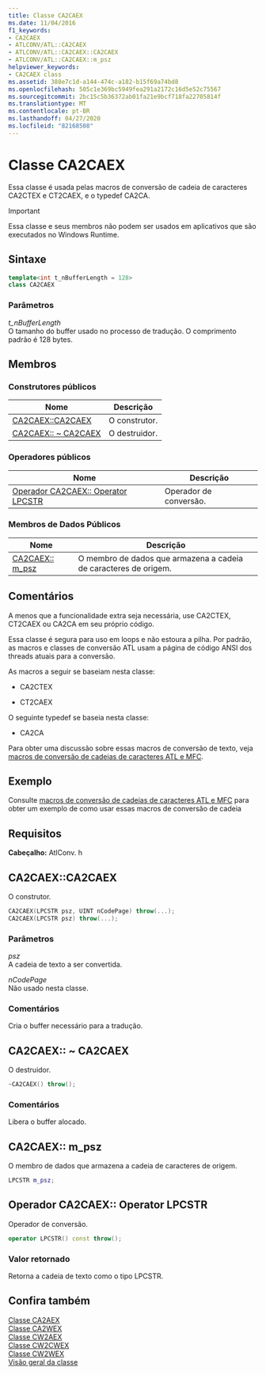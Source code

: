```yaml
---
title: Classe CA2CAEX
ms.date: 11/04/2016
f1_keywords:
- CA2CAEX
- ATLCONV/ATL::CA2CAEX
- ATLCONV/ATL::CA2CAEX::CA2CAEX
- ATLCONV/ATL::CA2CAEX::m_psz
helpviewer_keywords:
- CA2CAEX class
ms.assetid: 388e7c1d-a144-474c-a182-b15f69a74bd8
ms.openlocfilehash: 505c1e369bc5949fea291a2172c16d5e52c75567
ms.sourcegitcommit: 2bc15c5b36372ab01fa21e9bcf718fa22705814f
ms.translationtype: MT
ms.contentlocale: pt-BR
ms.lasthandoff: 04/27/2020
ms.locfileid: "82168508"
---
```

# <a name="ca2caex-class"></a>Classe CA2CAEX

Essa classe é usada pelas macros de conversão de cadeia de caracteres CA2CTEX e CT2CAEX, e o typedef CA2CA.

> [!IMPORTANT]
> Essa classe e seus membros não podem ser usados em aplicativos que são executados no Windows Runtime.

## <a name="syntax"></a>Sintaxe

```cpp
template<int t_nBufferLength = 128>
class CA2CAEX
```

### <a name="parameters"></a>Parâmetros

*t_nBufferLength*<br/>
O tamanho do buffer usado no processo de tradução. O comprimento padrão é 128 bytes.

## <a name="members"></a>Membros

### <a name="public-constructors"></a>Construtores públicos

|Nome|Descrição|
|----------|-----------------|
|[CA2CAEX::CA2CAEX](#ca2caex)|O construtor.|
|[CA2CAEX:: ~ CA2CAEX](#dtor)|O destruidor.|

### <a name="public-operators"></a>Operadores públicos

|Nome|Descrição|
|----------|-----------------|
|[Operador CA2CAEX:: Operator LPCSTR](#operator_lpcstr)|Operador de conversão.|

### <a name="public-data-members"></a>Membros de Dados Públicos

|Nome|Descrição|
|----------|-----------------|
|[CA2CAEX:: m_psz](#m_psz)|O membro de dados que armazena a cadeia de caracteres de origem.|

## <a name="remarks"></a>Comentários

A menos que a funcionalidade extra seja necessária, use CA2CTEX, CT2CAEX ou CA2CA em seu próprio código.

Essa classe é segura para uso em loops e não estoura a pilha. Por padrão, as macros e classes de conversão ATL usam a página de código ANSI dos threads atuais para a conversão.

As macros a seguir se baseiam nesta classe:

- CA2CTEX

- CT2CAEX

O seguinte typedef se baseia nesta classe:

- CA2CA

Para obter uma discussão sobre essas macros de conversão de texto, veja [macros de conversão de cadeias de caracteres ATL e MFC](string-conversion-macros.md).

## <a name="example"></a>Exemplo

Consulte [macros de conversão de cadeias de caracteres ATL e MFC](string-conversion-macros.md) para obter um exemplo de como usar essas macros de conversão de cadeia

## <a name="requirements"></a>Requisitos

**Cabeçalho:** AtlConv. h

## <a name="ca2caexca2caex"></a><a name="ca2caex"></a>CA2CAEX::CA2CAEX

O construtor.

```cpp
CA2CAEX(LPCSTR psz, UINT nCodePage) throw(...);
CA2CAEX(LPCSTR psz) throw(...);
```

### <a name="parameters"></a>Parâmetros

*psz*<br/>
A cadeia de texto a ser convertida.

*nCodePage*<br/>
Não usado nesta classe.

### <a name="remarks"></a>Comentários

Cria o buffer necessário para a tradução.

## <a name="ca2caexca2caex"></a><a name="dtor"></a>CA2CAEX:: ~ CA2CAEX

O destruidor.

```cpp
~CA2CAEX() throw();
```

### <a name="remarks"></a>Comentários

Libera o buffer alocado.

## <a name="ca2caexm_psz"></a><a name="m_psz"></a>CA2CAEX:: m_psz

O membro de dados que armazena a cadeia de caracteres de origem.

```cpp
LPCSTR m_psz;
```

## <a name="ca2caexoperator-lpcstr"></a><a name="operator_lpcstr"></a>Operador CA2CAEX:: Operator LPCSTR

Operador de conversão.

```cpp
operator LPCSTR() const throw();
```

### <a name="return-value"></a>Valor retornado

Retorna a cadeia de texto como o tipo LPCSTR.

## <a name="see-also"></a>Confira também

[Classe CA2AEX](../../atl/reference/ca2aex-class.md)<br/>
[Classe CA2WEX](../../atl/reference/ca2wex-class.md)<br/>
[Classe CW2AEX](../../atl/reference/cw2aex-class.md)<br/>
[Classe CW2CWEX](../../atl/reference/cw2cwex-class.md)<br/>
[Classe CW2WEX](../../atl/reference/cw2wex-class.md)<br/>
[Visão geral da classe](../../atl/atl-class-overview.md)
